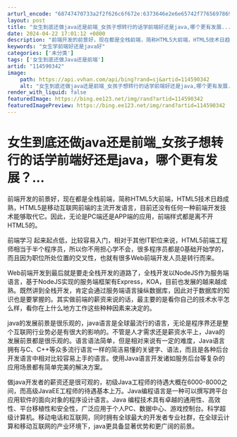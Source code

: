 ```yaml
---
arturl_encode: "68747470733a2f2f626c6f672e:6373646e2e6e65742f77656978696e5f33353134363132312f:61727469636c652f64657461696c732f313134353930333432"
layout: post
title: "女生到底还做java还是前端_女孩子想转行的话学前端好还是java,哪个更有发展..."
date: 2024-04-22 17:01:12 +0800
description: "前端开发的前景好，现在都是全栈前端，简称HTML5大前端，HTML5技术日趋成熟，H"
keywords: "女生学前端好还是java好"
categories: ['未分类']
tags: ['女生到底还做Java还是前端']
artid: "114590342"
image:
    path: https://api.vvhan.com/api/bing?rand=sj&artid=114590342
    alt: "女生到底还做java还是前端_女孩子想转行的话学前端好还是java,哪个更有发展..."
render_with_liquid: false
featuredImage: https://bing.ee123.net/img/rand?artid=114590342
featuredImagePreview: https://bing.ee123.net/img/rand?artid=114590342
---
```


# 女生到底还做java还是前端\_女孩子想转行的话学前端好还是java，哪个更有发展？...

前端开发的前景好，现在都是全栈前端，简称HTML5大前端，HTML5技术日趋成熟，HTML5是移动互联网前端的主流开发语言，目前还没有任何一种前端开发技术能够取代它。因此，无论是PC端还是APP端的应用，前端样式都是离不开HTML5的。

前端学习 起来起点低，比较容易入门，相对于其他IT职位来说，HTML5前端工程师相当于半个程序员，所以你不用担心学不会，很多程序员都是0基础开始学的，而且因为职位所处位置的交叉性，也就有很多Web前端开发人员是转行而来。

Web前端开发到最后就是要走全栈开发的道路了，全栈开发以NodeJS作为服务端语言，基于NodeJS实现的服务端框架有Express，KOA，目前也发展的越来越成熟。既然讲到全栈开发，肯定会通过服务端语言操纵数据库，因此对于数据库的知识也是要掌握的。其实做前端的薪资来说的话，最主要的是看你自己的技术水平怎么样，看你在上什么地方工作这些种种因素来决定的。

java的发展前景是很乐观的，java语言是全球最流行的语言，无论是程序界还是整个互联网行业势必是有很大的影响的。不管是人才需求还是薪资水平上，Java的发展前景都是很乐观的。语言语法简单，但是相对来说有一定的难度，Java语言拥有与C、C++等众多流行语言一样的简洁易懂的关键字、语法，而且是各种后台开发语言中相对比较容易上手的语言。使用Java语言开发诸如服务后台等复杂的应用场景都有简单完美的解决方案。

做java开发者的薪资还是很可观的，初级Java工程师的待遇大概在6000-8000之间，而高级JavaEE工程师的待遇基本上万。Java编程语言是一种可以撰写跨平台应用软件的面向对象的程序设计语言。Java 编程技术具有卓越的通用性、高效性、平台移植性和安全性，广泛应用于个人PC、数据中心、游戏控制台。科学超级计算机。移动电话和互联网，同时拥有全球最大的开发者专业社群，在全球云计算和移动互联网的产业环境下，java更具备显著优势和更广阔的前景。